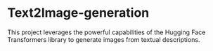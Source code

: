# Text2Image-generation
This project leverages the powerful capabilities of the Hugging Face Transformers library to generate images from textual descriptions.
